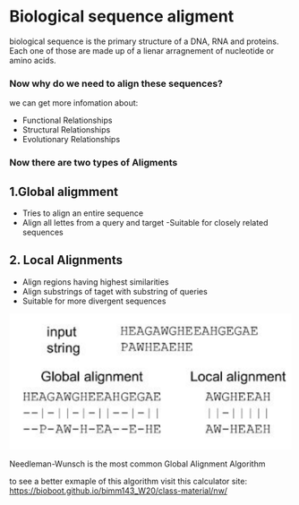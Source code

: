 # Biological sequence aligment

biological sequence is the primary structure of a DNA, RNA and proteins. Each one of those are made up of a lienar arragnement of nucleotide or amino acids. 

### Now why do we need to align these sequences?

we can get more infomation about:

- Functional Relationships 
 - Structural Relationships 
 - Evolutionary Relationships 

 ### Now there are two types of Aligments

## 1.Global aligmment 
  -  Tries to align an entire sequence 
   - Align all lettes from a query and target 
   -Suitable for closely related sequences 
## 2. Local Alignments 

   - Align regions having highest similarities 
 - Align substrings of taget with substring of queries 
  - Suitable for more divergent sequences 

  
  ![](images/global.png)

  Needleman-Wunsch is the most common Global Alignment Algorithm

  to see a better exmaple of this algorithm visit this calculator site: https://bioboot.github.io/bimm143_W20/class-material/nw/

